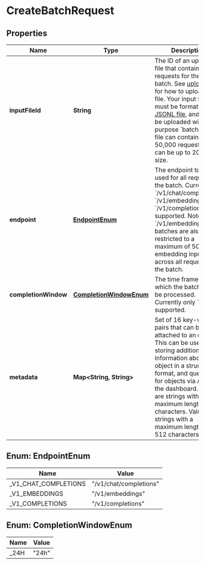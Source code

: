 

# CreateBatchRequest


## Properties

| Name | Type | Description | Notes |
|------------ | ------------- | ------------- | -------------|
|**inputFileId** | **String** | The ID of an uploaded file that contains requests for the new batch.  See [upload file](/docs/api-reference/files/create) for how to upload a file.  Your input file must be formatted as a [JSONL file](/docs/api-reference/batch/request-input), and must be uploaded with the purpose &#x60;batch&#x60;. The file can contain up to 50,000 requests, and can be up to 200 MB in size.  |  |
|**endpoint** | [**EndpointEnum**](#EndpointEnum) | The endpoint to be used for all requests in the batch. Currently &#x60;/v1/chat/completions&#x60;, &#x60;/v1/embeddings&#x60;, and &#x60;/v1/completions&#x60; are supported. Note that &#x60;/v1/embeddings&#x60; batches are also restricted to a maximum of 50,000 embedding inputs across all requests in the batch. |  |
|**completionWindow** | [**CompletionWindowEnum**](#CompletionWindowEnum) | The time frame within which the batch should be processed. Currently only &#x60;24h&#x60; is supported. |  |
|**metadata** | **Map&lt;String, String&gt;** | Set of 16 key-value pairs that can be attached to an object. This can be useful for storing additional information about the object in a structured format, and querying for objects via API or the dashboard.  Keys are strings with a maximum length of 64 characters. Values are strings with a maximum length of 512 characters.  |  [optional] |



## Enum: EndpointEnum

| Name | Value |
|---- | -----|
| _V1_CHAT_COMPLETIONS | &quot;/v1/chat/completions&quot; |
| _V1_EMBEDDINGS | &quot;/v1/embeddings&quot; |
| _V1_COMPLETIONS | &quot;/v1/completions&quot; |



## Enum: CompletionWindowEnum

| Name | Value |
|---- | -----|
| _24H | &quot;24h&quot; |



